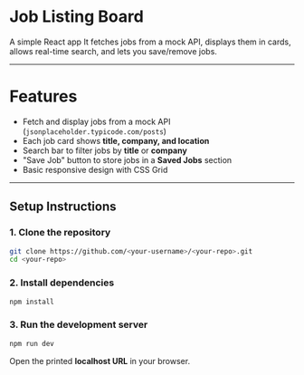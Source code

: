 # Job Listing Board

A simple React app 
It fetches jobs from a mock API, displays them in cards, allows real-time search, and lets you save/remove jobs.  

---

#  Features
- Fetch and display jobs from a mock API (`jsonplaceholder.typicode.com/posts`)
- Each job card shows **title, company, and location**
- Search bar to filter jobs by **title** or **company**
- "Save Job" button to store jobs in a **Saved Jobs** section
- Basic responsive design with CSS Grid

---

## Setup Instructions

### 1. Clone the repository
```bash
git clone https://github.com/<your-username>/<your-repo>.git
cd <your-repo>
````

### 2. Install dependencies

```bash
npm install
```

### 3. Run the development server

```bash
npm run dev
```

Open the printed **localhost URL** in your browser.

```

